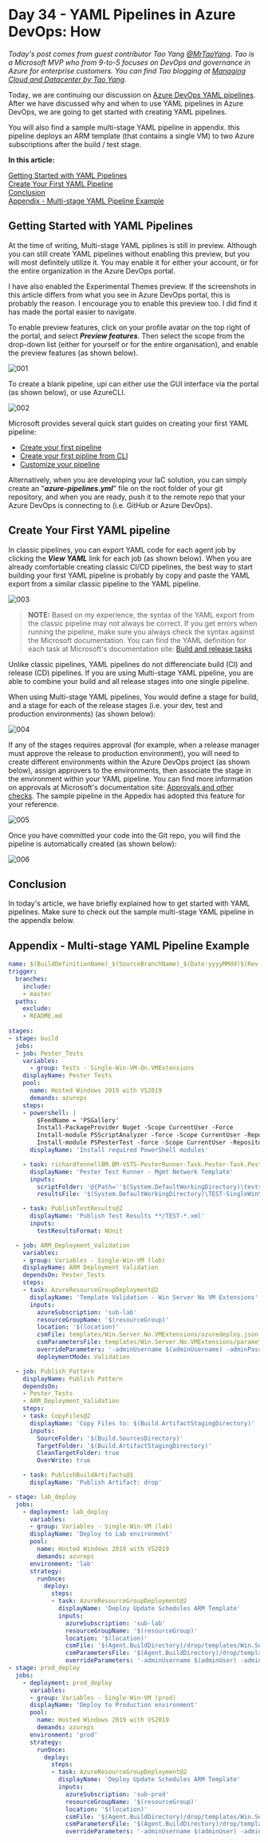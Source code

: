 # Day 34 - YAML Pipelines in Azure DevOps: How

*Today's post comes from guest contributor Tao Yang [@MrTaoYang](https://twitter.com/mrtaoyang). Tao is a Microsoft MVP who from 9-to-5 focuses on DevOps and governance in Azure for enterprise customers. You can find Tao blogging at [Managing Cloud and Datacenter by Tao Yang](https://blog.tyang.org/).*

Today, we are continuing our discussion on [Azure DevOps YAML pipelines](https://docs.microsoft.com/en-us/azure/devops/pipelines/yaml-schema?view=azure-devops&tabs=schema&WT.mc_id=DOP-MVP-5000997). After we have discussed why and when to use YAML pipelines in Azure DevOps, we are going to get started with creating YAML pipelines.

You will also find a sample multi-stage YAML pipeline in appendix. this pipeline deploys an ARM template (that contains a single VM) to two Azure subscriptions after the build / test stage.

**In this article:**

[Getting Started with YAML Pipelines](#getting-started-with-yaml-pipelines) </br>
[Create Your First YAML Pipeline](#create-your-first-yaml-pipeline) </br>
[Conclusion](#conclusion) </br>
[Appendix - Multi-stage YAML Pipeline Example](#appendix---multi-stage-yaml-pipeline-example) </br>

## Getting Started with YAML Pipelines
At the time of writing, Multi-stage YAML piplines is still in preview. Although you can still create YAML pipelines without enabling this preview, but you will most definitely utilize it. You may enable it for either your account, or for the entire organization in the Azure DevOps portal.

I have also enabled the Experimental Themes preview. If the screenshots in this article differs from what you see in Azure DevOps portal, this is probably the reason. I encourage you to enable this preview too. I did find it has made the portal easier to navigate.

To enable preview features, click on your profile avatar on the top right of the portal, and select ***Preview features***. Then select the scope from the drop-down list (either for yourself or for the entire organisation), and enable the preview features (as shown below).

![001](../images/day34/day.yy.yaml.pipelines.in.azure.devops.how.001.png)

To create a blank pipeline, upi can either use the GUI interface via the portal (as shown below), or use AzureCLI.

![002](../images/day34/day.yy.yaml.pipelines.in.azure.devops.how.002.png)

Microsoft provides several quick start guides on creating your first YAML pipeline:
<br/>
* [Create your first pipeline](https://docs.microsoft.com/en-us/azure/devops/pipelines/create-first-pipeline?view=azure-devops&WT.mc_id=DOP-MVP-5000997)
* [Create your first pipline from CLI](https://docs.microsoft.com/en-us/azure/devops/pipelines/create-first-pipeline-cli?view=azure-devops&WT.mc_id=DOP-MVP-5000997)
* [Customize your pipeline](https://docs.microsoft.com/en-us/azure/devops/pipelines/customize-pipeline?view=azure-devops&WT.mc_id=DOP-MVP-5000997)

Alternatively, when you are developing your IaC solution, you can simply create an "***azure-pipelines.yml***" file on the root folder of your git repository, and when you are ready, push it to the remote repo that your Azure DevOps is connecting to (i.e. GitHub or Azure DevOps).

## Create Your First YAML pipeline
In classic pipelines, you can export YAML code for each agent job by clicking the ***View YAML*** link for each job (as shown below). When you are already comfortable creating classic CI/CD pipelines, the best way to start building your first YAML pipeline is probably by copy and paste the YAML export from a similar classic pipeline to the YAML pipeline.

![003](../images/day34/day.yy.yaml.pipelines.in.azure.devops.how.003.png)

> **NOTE:** Based on my experience, the syntax of the YAML export from the classic pipeline may not always be correct. If you get errors when running the pipeline, make sure you always check the syntax against the Microsoft documentation. You can find the YAML definition for each task at Microsoft's documentation site: [Build and release tasks](https://docs.microsoft.com/en-us/azure/devops/pipelines/tasks/?view=azure-devops&WT.mc_id=DOP-MVP-5000997)

Unlike classic pipelines, YAML pipelines do not differenciate build (CI) and release (CD) pipelines. If you are using Multi-stage YAML pipeline, you are able to combine your build and all release stages into one single pipeline.

When using Multi-stage YAML pipelines, You would define a stage for build, and a stage for each of the release stages (i.e. your dev, test and production environments) (as shown below):

![004](../images/day34/day.yy.yaml.pipelines.in.azure.devops.how.004.png)

If any of the stages requires approval (for example, when a release manager must approve the release to production environment), you will need to create different environments within the Azure DevOps project (as shown below), assign approvers to the environments, then associate the stage in the environment within your YAML pipeline. You can find more information on approvals at Microsoft's documentation site: [Approvals and other checks](https://docs.microsoft.com/en-us/azure/devops/pipelines/process/approvals?view=azure-devops&WT.mc_id=DOP-MVP-5000997). The sample pipeline in the Appedix has adopted this feature for your reference.

![005](../images/day34/day.yy.yaml.pipelines.in.azure.devops.how.005.png)

Once you have committed your code into the Git repo, you will find the pipeline is automatically created (as shown below):

![006](../images/day34/day.yy.yaml.pipelines.in.azure.devops.how.006.png)

## Conclusion
In today's article, we have briefly explained how to get started with YAML pipelines. Make sure to check out the sample multi-stage YAML pipeline in the appendix below.

## Appendix - Multi-stage YAML Pipeline Example

~~~ yaml
name: $(BuildDefinitionName)_$(SourceBranchName)_$(Date:yyyyMMdd)$(Rev:.r)
trigger:
  branches:
    include:
    - master
  paths:
    exclude:
    - README.md
  
stages:
- stage: build
  jobs:
  - job: Pester_Tests
    variables:
      - group: Tests - Single-Win-VM-On.VMExtensions
    displayName: Pester Tests
    pool:
      name: Hosted Windows 2019 with VS2019
      demands: azureps
    steps:
    - powershell: |
        $FeedName = 'PSGallery'
        Install-PackageProvider Nuget -Scope CurrentUser -Force
        Install-module PSScriptAnalyzer -force -Scope CurrentUser -Repository $FeedName
        Install-module PSPesterTest -force -Scope CurrentUser -Repository $FeedName
      displayName: 'Install required PowerShell modules'

    - task: richardfennellBM.BM-VSTS-PesterRunner-Task.Pester-Task.Pester@8
      displayName: 'Pester Test Runner - Mgmt Network Template'
      inputs:
        scriptFolder: '@{Path=''$(System.DefaultWorkingDirectory)\tests\ARMTemplate\Test.ARMTemplate.ps1''; Parameters=@{TemplatePath =''$(System.DefaultWorkingDirectory)\templates\Win.Server.No.VMExtensions\azuredeploy.json''; parameters =$(parameters); variables = $(variables); resources = $(resources)}}'
        resultsFile: '$(System.DefaultWorkingDirectory)\TEST-SingleWinServerNoExtension.xml'

    - task: PublishTestResults@2
      displayName: 'Publish Test Results **/TEST-*.xml'
      inputs:
        testResultsFormat: NUnit

  - job: ARM_Deployment_Validation
    variables:
    - group: Variables - Single-Win-VM (lab)
    displayName: ARM Deployment Validation
    dependsOn: Pester_Tests
    steps:
    - task: AzureResourceGroupDeployment@2
      displayName: 'Template Validation - Win Server No VM Extensions'
      inputs:
        azureSubscription: 'sub-lab'
        resourceGroupName: '$(resourceGroup)'
        location: '$(location)'
        csmFile: templates/Win.Server.No.VMExtensions/azuredeploy.json
        csmParametersFile: templates/Win.Server.No.VMExtensions/parameters/lab.azuredeploy.parameters.json
        overrideParameters: '-adminUsername $(adminUsername) -adminPassword $(adminPassword)'
        deploymentMode: Validation

  - job: Publish_Pattern
    displayName: Publish Pattern
    dependsOn: 
    - Pester_Tests
    - ARM_Deployment_Validation
    steps:
    - task: CopyFiles@2
      displayName: 'Copy Files to: $(Build.ArtifactStagingDirectory)'
      inputs:
        SourceFolder: '$(Build.SourcesDirectory)'
        TargetFolder: '$(Build.ArtifactStagingDirectory)'
        CleanTargetFolder: true
        OverWrite: true

    - task: PublishBuildArtifacts@1
      displayName: 'Publish Artifact: drop'

- stage: lab_deploy
  jobs:
    - deployment: lab_deploy
      variables:
      - group: Variables - Single-Win-VM (lab)
      displayName: 'Deploy to Lab environment'
      pool:
        name: Hosted Windows 2019 with VS2019
        demands: azureps
      environment: 'lab'
      strategy:
        runOnce:
          deploy:
            steps:
            - task: AzureResourceGroupDeployment@2
              displayName: 'Deploy Update Schedules ARM Template'
              inputs:
                azureSubscription: 'sub-lab'
                resourceGroupName: '$(resourceGroup)'
                location: '$(location)'
                csmFile: '$(Agent.BuildDirectory)/drop/templates/Win.Server.No.VMExtensions/azuredeploy.json'
                csmParametersFile: '$(Agent.BuildDirectory)/drop/templates/Win.Server.No.VMExtensions/parameters/lab.azuredeploy.parameters.json'
                overrideParameters: '-adminUsername $(adminUser) -adminPassword $(adminPassword)'
- stage: prod_deploy
  jobs:
    - deployment: prod_deploy
      variables:
      - group: Variables - Single-Win-VM (prod)
      displayName: 'Deploy to Production environment'
      pool:
        name: Hosted Windows 2019 with VS2019
        demands: azureps
      environment: 'prod'
      strategy:
        runOnce:
          deploy:
            steps:
            - task: AzureResourceGroupDeployment@2
              displayName: 'Deploy Update Schedules ARM Template'
              inputs:
                azureSubscription: 'sub-prod'
                resourceGroupName: '$(resourceGroup)'
                location: '$(location)'
                csmFile: '$(Agent.BuildDirectory)/drop/templates/Win.Server.No.VMExtensions/azuredeploy.json'
                csmParametersFile: '$(Agent.BuildDirectory)/drop/templates/Win.Server.No.VMExtensions/parameters/prd.azuredeploy.parameters.json'
                overrideParameters: '-adminUsername $(adminUser) -adminPassword $(adminPassword)'
~~~